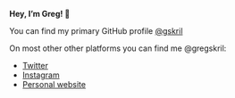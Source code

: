 **Hey, I’m Greg! 👋**

You can find my primary GitHub profile [@gskril](https://github.com/gskril)

On most other other platforms you can find me @gregskril:
- [Twitter](https://twitter.com/gregskril)
- [Instagram](https://www.instagram.com/gregskril)
- [Personal website](http://gregskril.com)
